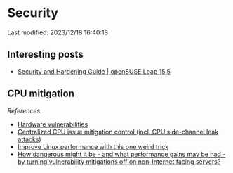 # Security

Last modified: 2023/12/18 16:40:18

## Interesting posts

- [Security and Hardening Guide \| openSUSE Leap 15.5](https://doc.opensuse.org/documentation/leap/security/single-html/book-security/index.html)

## CPU mitigation

*References*:

- [Hardware vulnerabilities](https://docs.kernel.org/admin-guide/hw-vuln/index.html)
- [Centralized CPU issue mitigation control (incl. CPU side-channel leak attacks)](https://www.suse.com/support/kb/doc/?id=000019439)
- [Improve Linux performance with this one weird trick](https://www.theregister.com/2022/07/18/improve_linux_performance/)
- [How dangerous might it be - and what performance gains may be had - by turning vulnerability mitigations off on non-Internet facing servers?](https://serverfault.com/questions/1116854/how-dangerous-might-it-be-and-what-performance-gains-may-be-had-by-turning-v)

